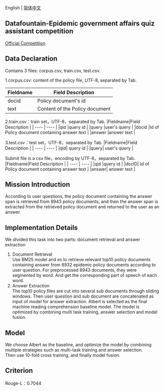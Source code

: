 English | [简体中文](README_zh.md)

## Datafountain-Epidemic government affairs quiz assistant competition
[Official Competition](https://www.datafountain.cn/competitions/424)  
## Data Declaration
Contains 3 files: corpus.csv, train.csv, test.csv.

1.corpus.csv: content of the policy file, UTF-8, separated by Tab.  

|Fieldname|Field Description  |
|  ----  | ----  |
|docid	|Policy document's id |
|text	|Content of the Policy document  |

2.train.csv：train set，UTF-8，separated by Tab. 
|Fieldname|Field Description  |
|  ----  | ----  |
|qid	|query id |
|query	|user's query |
|docid	|Id of Policy document containing answer text | 
|answer	|answer text |

3.test.csv：test set，UTF-8，separated by Tab. 
|Fieldname|Field Description  |
|  ----  | ----  |
|qid|	query id |
|query|	user's query | 

Submit file is a csv file，encoding by UTF-8，separated by Tab.  
|Fieldname|Field Description  |
|  ----  | ----  |
|qid	|query id  |
|docID|	Id of Policy document containing answer text | 
|answer|	answer text  | 

## Mission Introduction
According to user questions, the policy document containing the answer span is retrieved from 8943 policy documents, and then the answer span is extracted from the retrieved policy document and returned to the user as an answer.

## Implementation Details
We divided this task into two parts: document retrieval and answer extraction

1. Document Retrieval  
  Use BM25 model and es to retrieve relevant top10 policy documents containing answer from 8932 epidemic policy documents according to user question. 
  For preprocessed 8943 documents, they were segmented by word. And get the corresponding part of speech of each word.
2. Answer Extraction  
The top10 policy files are cut into several sub documents through sliding windows. Then user question and sub document are concatenated as input of model for answer extraction.  Albert is selected as the final machine reading comprehension baseline model. The model is optimized by combining multi task training, answer selection and model fusion.

## Model
We choose Albert as the baseline, and optimize the model by combining multiple strategies such as multi-task training and answer selection.  
Then use 10-fold cross training, and finally model fusion.

## Criterion  
  Rouge-L：0.7044
  
